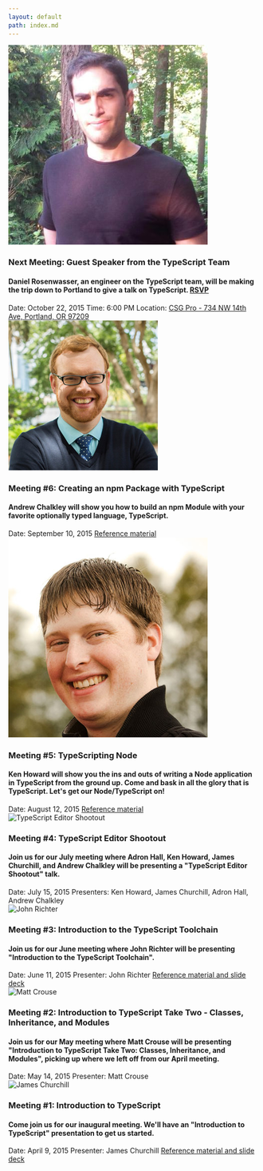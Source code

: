 ```yaml
---
layout: default
path: index.md
---
```


<div class="meeting-card next">
	<div class="row">
		<div class="column small-12">
			<img src="/images/meetings/2015-10-22-daniel-rosenwasser.jpg" alt="Daniel Rosenwasser" class="presenter-photo" />
			<h3>Next Meeting: Guest Speaker from the TypeScript Team</h3>
			<h4 class="subheader">Daniel Rosenwasser, an engineer on the TypeScript team, will be making the trip down to Portland to give a talk on TypeScript.  <a href="http://www.meetup.com/Portland-TypeScript-Meetup/events/224644457/" class="button radius tiny alert">RSVP</a></h4>
		</div>
	</div>
	<div class="post-meta row">
		<div class="small-12 column">
			<span>Date: October 22, 2015</span>
			<span>Time: 6:00 PM</span>
			<span>Location: <a href="https://www.google.com/maps/dir/''/csgpro/data=!4m5!4m4!1m0!1m2!1m1!1s0x549509fecc4eb6af:0x6f807e830f8c5a12?sa=X&ei=-_SEVfHUNYPhoASAoJCIAg&ved=0CIMBEPUXMBE">CSG Pro - 734 NW 14th Ave, Portland, OR 97209</a></span>
		</div>
	</div>
</div>

<div class="meeting-card">
	<div class="row">
		<div class="column small-12">
			<img src="/images/meetings/2015-09-10-andrew-chalkley.jpg" alt="Andrew Chalkley" class="presenter-photo" />
			<h3>Meeting #6: Creating an npm Package with TypeScript</h3>
			<h4 class="subheader">Andrew Chalkley will show you how to build an npm Module with your favorite optionally typed language, TypeScript.</h4>
		</div>
	</div>
	<div class="post-meta row">
		<div class="small-12 column">
			<span>Date: September 10, 2015</span>
			<span><a href="https://github.com/portland-typescript-meetup/meeting-20150910-typescriptpdx_blog.js">Reference material</a></span>
		</div>
	</div>
</div>

<div class="meeting-card">
	<div class="row">
		<div class="column small-12">
			<img src="/images/meetings/2015-08-12-ken-howard.jpg" alt="Ken Howard" class="presenter-photo" />
			<h3>Meeting #5: TypeScripting Node</h3>
			<h4 class="subheader">Ken Howard will show you the ins and outs of writing a Node application in TypeScript from the ground up. Come and bask in all the glory that is TypeScript. Let's get our Node/TypeScript on!</h4>
		</div>
	</div>
	<div class="post-meta row">
		<div class="small-12 column">
			<span>Date: August 12, 2015</span>
			<span><a href="https://github.com/portland-typescript-meetup/meeting-20150812-node-typescript-demo">Reference material</a></span>
		</div>
	</div>
</div>

<div class="meeting-card">
	<div class="row">
		<div class="column small-12">
			<img src="/images/meetings/2015-07-15-editor-shootout.png" alt="TypeScript Editor Shootout" class="presenter-photo" />
			<h3>Meeting #4: TypeScript Editor Shootout</h3>
			<h4 class="subheader">Join us for our July meeting where Adron Hall, Ken Howard, James Churchill, and Andrew Chalkley will be presenting a "TypeScript Editor Shootout" talk.</h4>
		</div>
	</div>
	<div class="post-meta row">
		<div class="small-12 column">
			<span>Date: July 15, 2015</span>
			<span>Presenters: Ken Howard, James Churchill, Adron Hall, Andrew Chalkley</span>
		</div>
	</div>
</div>

<div class="meeting-card">
	<div class="row">
		<div class="column small-12">
			<img src="/images/meetings/2015-06-11-john-richter.png" alt="John Richter" class="presenter-photo" />
			<h3>Meeting #3: Introduction to the TypeScript Toolchain</h3>
			<h4 class="subheader">Join us for our June meeting where John Richter will be presenting "Introduction to the TypeScript Toolchain".</h4>
		</div>
	</div>
	<div class="post-meta row">
		<div class="small-12 column">
			<span>Date: June 11, 2015</span>
			<span>Presenter: John Richter</span>
			<span><a href="https://github.com/portland-typescript-meetup/meeting-20150611-intro-to-typescript-toolchain">Reference material and slide deck</a></span>
		</div>
	</div>
</div>

<div class="meeting-card">
	<div class="row">
		<div class="column small-12">
			<img src="/images/meetings/2015-05-14-matt-crouse.png" alt="Matt Crouse" class="presenter-photo" />
			<h3>Meeting #2: Introduction to TypeScript Take Two - Classes, Inheritance, and Modules</h3>
			<h4 class="subheader">Join us for our May meeting where Matt Crouse will be presenting "Introduction to TypeScript Take Two: Classes, Inheritance, and Modules", picking up where we left off from our April meeting.</h4>
		</div>
	</div>
	<div class="post-meta row">
		<div class="small-12 column">
			<span>Date: May 14, 2015</span>
			<span>Presenter: Matt Crouse</span>
		</div>
	</div>
</div>

<div class="meeting-card">
	<div class="row">
		<div class="column small-12">
			<img src="/images/meetings/2015-04-09-james-churchill.png" alt="James Churchill" class="presenter-photo" />
			<h3>Meeting #1: Introduction to TypeScript</h3>
			<h4 class="subheader">Come join us for our inaugural meeting. We'll have an "Introduction to TypeScript" presentation to get us started.</h4>
		</div>
	</div>
	<div class="post-meta row">
		<div class="small-12 column">
			<span>Date: April 9, 2015</span>
			<span>Presenter: James Churchill</span>
			<span><a href="https://github.com/portland-typescript-meetup/meeting-20150409-intro-to-typescript">Reference material and slide deck</a></span>
		</div>
	</div>
</div>
